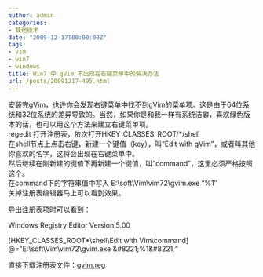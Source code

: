 ```yaml
---
author: admin
categories:
- 其他技术
date: "2009-12-17T00:00:00Z"
tags:
- vim
- win7
- windows
title: Win7 中 gVim 不出现在右键菜单中的解决办法
url: /posts/20091217-495.html
---
```

安装完gVim，也许你会发现右键菜单中找不到gVim的菜单项。这是由于64位系统和32位系统的差异导致的。当然，如果你是和我一样有系统洁癖，喜欢绿色版本的话，也可以用这个方法来建立右键菜单项。  
regedit 打开注册表，依次打开HKEY\_CLASSES\_ROOT/*/shell  
在shell节点上点击右键，新建一个键值（key），叫“Edit with gVim”，或者叫其他你喜欢的名字，这将会出现在右键菜单中。  
然后继续在刚新建的键值下再新建一个键值，叫&#8221;command&#8221;，这里必须严格按照这个。  
在command下的字符串值中写入 E:\soft\Vim\vim72\gvim.exe &#8220;%1&#8243;  
关掉注册表编辑器马上可以看到效果。

导出注册表项时可以看到：

Windows Registry Editor Version 5.00

[HKEY\_CLASSES\_ROOT\*\shell\Edit with Vim\command]  
@=&#8221;E:\\soft\\Vim\\vim72\\gvim.exe \&#8221;%1\&#8221;&#8221;

直接下载注册表文件：[gvim.reg][1]

 [1]: /uploads/2009/12/gvim.reg_.zip